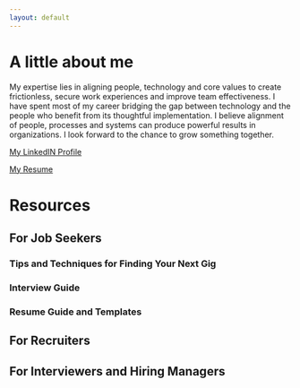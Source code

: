 ```yaml
---
layout: default
---
```


# A little about me

My expertise lies in aligning people, technology and core values to create frictionless, secure work experiences and improve team effectiveness. I have spent most of my career bridging the gap between technology and the people who benefit from its thoughtful implementation. I believe alignment of people, processes and systems can produce powerful results in organizations. I look forward to the chance to grow something together.

[My LinkedIN Profile](https://www.linkedin.com/in/matt-richardson-technology/)

[My Resume](./MattRichardsonResume.html)

# Resources

## For Job Seekers

### Tips and Techniques for Finding Your Next Gig

### Interview Guide

### Resume Guide and Templates

## For Recruiters

## For Interviewers and Hiring Managers
